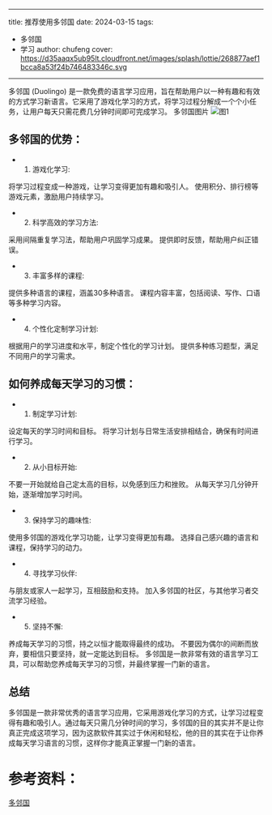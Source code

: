 
---
title: 推荐使用多邻国
date: 2024-03-15
tags: 
- 多邻国
- 学习
author: chufeng
cover: https://d35aaqx5ub95lt.cloudfront.net/images/splash/lottie/268877aef1bcca8a53f24b746483346c.svg
---
多邻国 (Duolingo) 是一款免费的语言学习应用，旨在帮助用户以一种有趣和有效的方式学习新语言。它采用了游戏化学习的方式，将学习过程分解成一个个小任务，让用户每天只需花费几分钟时间即可完成学习。
多邻国图片
![图1](https://d35aaqx5ub95lt.cloudfront.net/images/splash/lottie/268877aef1bcca8a53f24b746483346c.svg)

## 多邻国的优势： 
- 1. 游戏化学习:

将学习过程变成一种游戏，让学习变得更加有趣和吸引人。
使用积分、排行榜等游戏元素，激励用户持续学习。
- 2. 科学高效的学习方法:

采用间隔重复学习法，帮助用户巩固学习成果。
提供即时反馈，帮助用户纠正错误。
- 3. 丰富多样的课程:

提供多种语言的课程，涵盖30多种语言。
课程内容丰富，包括阅读、写作、口语等多种学习内容。
- 4. 个性化定制学习计划:

根据用户的学习进度和水平，制定个性化的学习计划。
提供多种练习题型，满足不同用户的学习需求。

## 如何养成每天学习的习惯：
- 1. 制定学习计划:

设定每天的学习时间和目标。
将学习计划与日常生活安排相结合，确保有时间进行学习。
- 2. 从小目标开始:

不要一开始就给自己定太高的目标，以免感到压力和挫败。
从每天学习几分钟开始，逐渐增加学习时间。
- 3. 保持学习的趣味性:

使用多邻国的游戏化学习功能，让学习变得更加有趣。
选择自己感兴趣的语言和课程，保持学习的动力。
- 4. 寻找学习伙伴:

与朋友或家人一起学习，互相鼓励和支持。
加入多邻国的社区，与其他学习者交流学习经验。
- 5. 坚持不懈:

养成每天学习的习惯，持之以恒才能取得最终的成功。
不要因为偶尔的间断而放弃，要相信只要坚持，就一定能达到目标。
多邻国是一款非常有效的语言学习工具，可以帮助您养成每天学习的习惯，并最终掌握一门新的语言。

## 总结

多邻国是一款非常优秀的语言学习应用，它采用游戏化学习的方式，让学习过程变得有趣和吸引人。通过每天只需几分钟时间的学习，多邻国的目的其实并不是让你真正完成这项学习，因为这款软件其实过于休闲和轻松，他的目的其实在于让你养成每天学习语言的习惯，这样你才能真正掌握一门新的语言。
# 参考资料：
[多邻国](https://www.duolingo.com/)